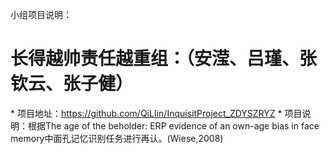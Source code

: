 小组项目说明：
# 长得越帅责任越重组：（安滢、吕瑾、张钦云、张子健）
* 项目地址：https://github.com/QiLIin/InquisitProject_ZDYSZRYZ
* 项目说明：根据The age of the beholder: ERP evidence of an own-age bias in face memory中面孔记忆识别任务进行再认。(Wiese,2008)
